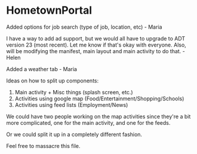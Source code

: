 HometownPortal
==============

Added options for job search (type of job, location, etc) - Maria

I have a way to add ad support, but we would all have to upgrade to ADT version 23 (most recent).
Let me know if that's okay with everyone. 
Also, will be modifying the manifest, main layout and main activity to do that. -Helen


Added a weather tab - Maria



Ideas on how to split up components:

1. Main activity + Misc things (splash screen, etc.)
2. Activities using google map (Food/Entertainment/Shopping/Schools)
3. Activities using feed lists (Employment/News)

We could have two people working on the map activities since they're a bit more complicated, one for the main activity, and one for the feeds.

Or we could split it up in a completely different fashion.

Feel free to massacre this file.
